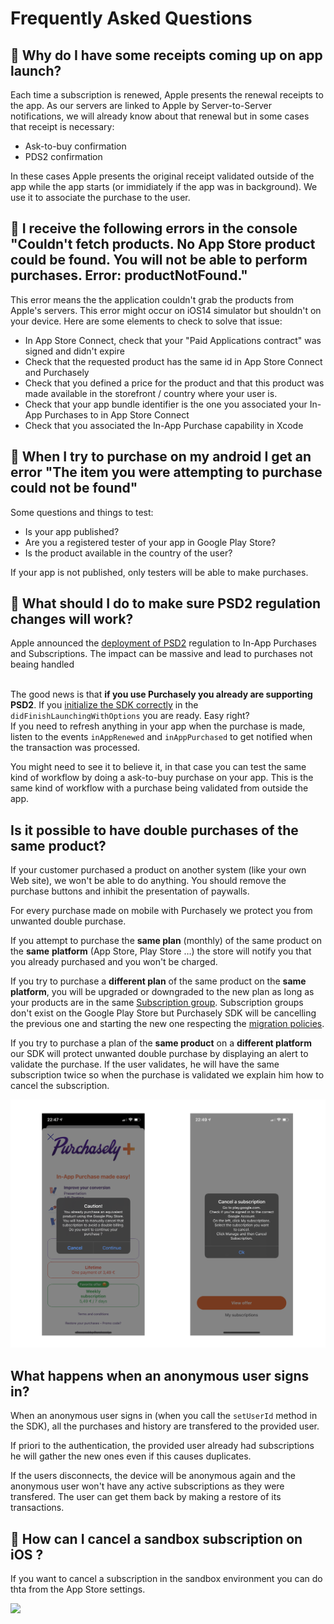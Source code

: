 # Frequently Asked Questions

## 🍏 Why do I have some receipts coming up on app launch?

Each time a subscription is renewed, Apple presents the renewal receipts to the app. As our servers are linked to Apple by Server-to-Server notifications, we will already know about that renewal but in some cases that receipt is necessary:

* Ask-to-buy confirmation
* PDS2 confirmation&#x20;

In these cases Apple presents the original receipt validated outside of the app while the app starts (or immidiately if the app was in background). We use it to associate the purchase to the user.

## 🍏 I receive the following errors in the console "Couldn't fetch products.  No App Store product could be found. You will not be able to perform purchases. Error: productNotFound."

This error means the the application couldn't grab the products from Apple's servers. This error might occur on iOS14 simulator but shouldn't on your device. Here are some elements to check to solve that issue:

* In App Store Connect, check that your "Paid Applications contract" was signed and didn't expire
* Check that the requested product has the same id in App Store Connect and Purchasely
* Check that you defined a price for the product and that this product was made available in the storefront / country where your user is.
* Check that your app bundle identifier is the one you associated your In-App Purchases to in App Store Connect
* Check that you associated the In-App Purchase capability in Xcode

## 🤖 When I try to purchase on my android I get an error "**The item you were attempting to purchase could not be found"**

Some questions and things to test:

* Is your app published?
* Are you a registered tester of your app in Google Play Store?
* Is the product available in the country of the user?

If your app is not published, only testers will be able to make purchases.

## 🍏 What should I do to make sure PSD2 regulation changes will work?

Apple announced the [deployment of PSD2](https://developer.apple.com/support/psd2/) regulation to In-App Purchases and Subscriptions. The impact can be massive and lead to purchases not beaing handled

\
The good news is that **if you use Purchasely you already are supporting PSD2**. If you [initialize the SDK correctly](../quick-start-1/sdk-installation/ios-sdk.md#initialising-the-sdk) in the `didFinishLaunchingWithOptions` you are ready. Easy right?\
If you need to refresh anything in your app when the purchase is made, listen to the events `inAppRenewed` and `inAppPurchased` to get notified when the transaction was processed.

You might need to see it to believe it, in that case you can test the same kind of workflow by doing a ask-to-buy purchase on your app. This is the same kind of workflow with a purchase being validated from outside the app.

## Is it possible to have double purchases of the same product?

If your customer purchased a product on another system (like your own Web site), we won't be able to do anything. You should remove the purchase buttons and inhibit the presentation of paywalls.

For every purchase made on mobile with Purchasely we protect you from unwanted double purchase.

If you attempt to purchase the **same plan** (monthly) of the same product on the **same** **platform** (App Store, Play Store …) the store will notify you that you already purchased and you won't be charged.

If you try to purchase a **different plan** of the same product on the **same platform**, you will be upgraded or downgraded to the new plan as long as your products are in the same [Subscription group](../quick-start-1/console-configuration/create-your-products/app-store.md#about-subscription-groups). Subscription groups don't exist on the Google Play Store but Purchasely SDK will be cancelling the previous one and starting the new one respecting the [migration policies](../quick-start-1/console-configuration/create-your-products/products-and-plans.md#about-migrations-policies).

If you try to purchase a plan of the **same product** on a **different platform** our SDK will protect unwanted double purchase by displaying an alert to validate the purchase. If the user validates, he will have the same subscription twice so when the purchase is validated we explain him how to cancel the subscription.

![This is how Purchasely protects your users from unwanted double subscriptions.](<../.gitbook/assets/Capture d’écran 2021-01-05 à 22.52.39.png>)

## What happens when an anonymous user signs in?

When an anonymous user signs in (when you call the `setUserId` method in the SDK), all the purchases and history are transfered to the provided user.

If priori to the authentication, the provided user already had subscriptions he will gather the new ones even if this causes duplicates.

If the users disconnects, the device will be anonymous again and the anonymous user won't have any active subscriptions as they were transfered. The user can get them back by making a restore of its transactions.

## 🍏 How can I cancel a sandbox subscription on iOS ?

If you want to cancel a subscription in the sandbox environment you can do thta from the App Store settings.

![](<../.gitbook/assets/image\_d\_\_\_ios (1).png>)

